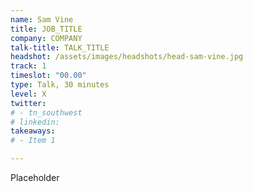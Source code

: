 ```yaml
---
name: Sam Vine
title: JOB_TITLE
company: COMPANY
talk-title: TALK_TITLE
headshot: /assets/images/headshots/head-sam-vine.jpg
track: 1
timeslot: "00.00"
type: Talk, 30 minutes
level: X
twitter:
# - tn_southwest 
# linkedin: 
takeaways:
# - Item 1

---
```


Placeholder